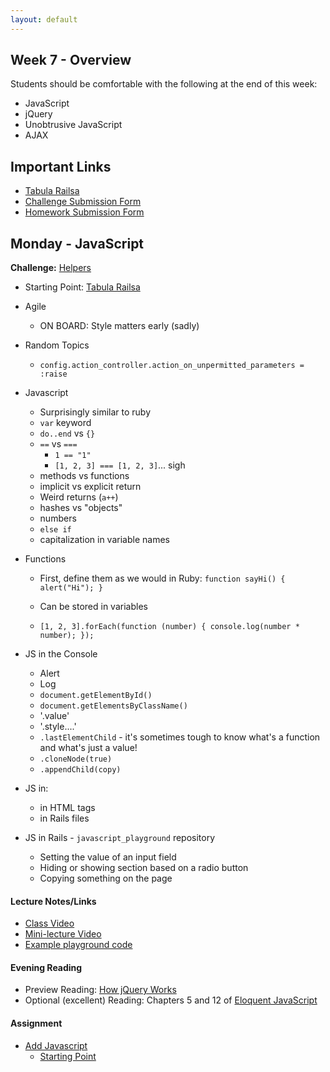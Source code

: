 ```yaml
---
layout: default
---
```


## Week 7 - Overview

Students should be comfortable with the following at the end of this week:

* JavaScript
* jQuery
* Unobtrusive JavaScript
* AJAX


## Important Links

* [Tabula Railsa](https://github.com/tiyd-rails-2015-08/tabula_railsa)
* [Challenge Submission Form](http://goo.gl/forms/JhvP6hX7VN)
* [Homework Submission Form](http://goo.gl/forms/2Gki2xhdO6)


## Monday - JavaScript

**Challenge:** [Helpers](https://github.com/masonfmatthews/rails_assignments/blob/master/challenges/rails_helpers.md)

* Starting Point: [Tabula Railsa](https://github.com/tiyd-rails-2015-08/tabula_railsa)

* Agile
  * ON BOARD: Style matters early (sadly)
* Random Topics
  * `config.action_controller.action_on_unpermitted_parameters = :raise`
* Javascript
  * Surprisingly similar to ruby
  * `var` keyword
  * `do..end` vs `{}`
  * `==` vs `===`
    * `1 == "1"`
    * `[1, 2, 3] === [1, 2, 3]`... sigh
  * methods vs functions
  * implicit vs explicit return
  * Weird returns (`a++`)
  * hashes vs "objects"
  * numbers
  * `else if`
  * capitalization in variable names
* Functions
  * First, define them as we would in Ruby: `function sayHi() { alert("Hi"); }`
  * Can be stored in variables
  * `[1, 2, 3].forEach(function (number) { console.log(number * number); });`

    <!-- function greet(greeting) {
      return function() {
        return greeting + " world!";
      };
    }
    var hello = greet("Hello");
    var goodbye = greet("Goodbye");
    hello(); // Hello world!
    goodbye(); // Goodbye world! -->

* JS in the Console
  * Alert
  * Log
  * `document.getElementById()`
  * `document.getElementsByClassName()`
  * '.value'
  * '.style....'
  * `.lastElementChild` - it's sometimes tough to know what's a function and what's just a value!
  * `.cloneNode(true)`
  * `.appendChild(copy)`
* JS in:
  * in HTML tags
  * in Rails files
* JS in Rails - `javascript_playground` repository
  * Setting the value of an input field
  * Hiding or showing section based on a radio button
  * Copying something on the page

#### Lecture Notes/Links

* [Class Video](https://youtu.be/ByI5Wtl0YNw)
* [Mini-lecture Video](https://youtu.be/XdBCf74xzxQ)
* [Example playground code](https://github.com/tiyd-rails-2015-08/javascript_playground)

#### Evening Reading

* Preview Reading: [How jQuery Works](http://learn.jquery.com/about-jquery/how-jquery-works/)
* Optional (excellent) Reading: Chapters 5 and 12 of [Eloquent JavaScript](http://eloquentjavascript.net/)

#### Assignment

* [Add Javascript](https://github.com/tiyd-rails-2015-08/add_javascript)
  * [Starting Point](https://github.com/tiyd-rails-2015-08/coursyl)

<!--

## Tuesday - jQuery

**Challenge:** [Session](https://github.com/masonfmatthews/rails_assignments/blob/master/challenges/rails_session.md)

* Human Learning
  * [Autonomy/Mastery/Purpose](https://www.youtube.com/watch?v=u6XAPnuFjJc)
  * [12 Questions](w7-3/12questions.pdf)
* More JavaScript
  * Load order
  * Javascript in script tags
  * Script tags at the bottom of the page
  * `javascript:void(0)`
  * `addEventListener()`
  * `event.target`
* Declarative Style of Programming
* JQuery
  * `$("selector")`
  * `$(event.target)`
  * `$(function())`
  * `.attr()`
  * `.css()`
  * `.prop()` - for disabled and checked
  * `.val()`
  * Getters and setters are not different methods like Ruby.  You add one parameter to a getter method and it becomes a setter method.
  * `.closest()` - closest ancestor
  * `.filter()` - further refine a selection
  * `.find()` - any descendants that match
  * `.submit()`
  * `.children().last().clone()`
  * `.append(copied_thing)`

#### Lecture Notes/Links

* [Class Video]()

#### Evening Reading

* Preview Reading: [The creator of Rails speaks on how Rails does AJAX](https://signalvnoise.com/posts/3697-server-generated-javascript-responses)
* Optional (excellent) Reading: Chapters 13 and 14 of [Eloquent JavaScript](http://eloquentjavascript.net/)

#### Assignment

* [Add jQuery](https://github.com/tiyd-rails-2015-08/add_jquery)
  * [Starting Point](https://github.com/tiyd-rails-2015-08/coursyl_with_some_jquery)


## Wednesday - AJAX

**Challenge:** [Discuss Git Messes](https://github.com/masonfmatthews/rails_assignments/blob/master/challenges/discuss_git_messes.md)

* Git
  * `git reset`
  * `git rebase`
  * `git filter-branch`
* Random topics
  * JQuery UI
  * JQuery Plugins
  * The downsides of linking to external styles/javascript
  * Installing gems vs. copying assets
  * Ruby Toolbox
* Unobtrusive Javascript
* Using `data-` attributes
* AJAX
  * The way to replace sections of a page without reloading the whole page!
  * `remote: true` on links and forms
  * Rendering `.js.erb` files as responses to AJAX calls
  * `render @quote` (if `@quote` contains one Quote instance) uses `_quote.html.erb`
  * `render @quotes` (if `@quotes` contains an array of Quote instances) uses `_quote.html.erb` many times
* Homework Tips:
  * Google for something which runs JavaScript every X seconds.
  * To make the AJAX call from something that isn't a remote button or a remote form, try one of these:
    * `$.ajax()`
    * `$.getScript()`

#### Lecture Notes/Links

* [Class Video]()
* [JQuery UI](http://jqueryui.com/)
* [Ruby Toolbox](https://www.ruby-toolbox.com)


#### Evening Reading

* Optional (excellent) Reading: Chapters 17 and 18 of [Eloquent JavaScript](http://eloquentjavascript.net/)

#### Assignment - IN PAIRS

[Auction Site with AJAX](https://github.com/tiyd-rails-2015-08/auction_ajax)

## Thursday

*

## Weekend Assignment - IN PAIRS

[Todo List](https://github.com/tiyd-rails-2015-08/todo_app)

-->
